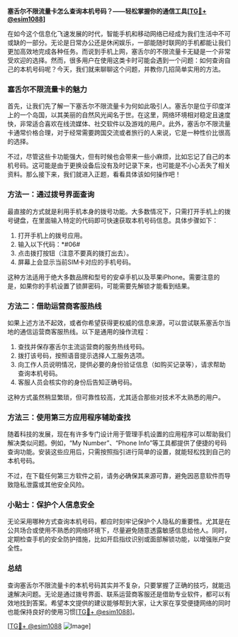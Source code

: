 **塞舌尔不限流量卡怎么查询本机号码？——轻松掌握你的通信工具[[TG💪+ @esim1088](https://t.me/s/esim1088)]**

在如今这个信息化飞速发展的时代，智能手机和移动网络已经成为我们生活中不可或缺的一部分。无论是日常办公还是休闲娱乐，一部能随时联网的手机都能让我们更加高效地完成各种任务。而说到手机上网，塞舌尔的不限流量卡无疑是一个非常受欢迎的选择。然而，很多用户在使用这类卡时可能会遇到一个问题：如何查询自己的本机号码呢？今天，我们就来聊聊这个问题，并教你几招简单实用的方法。

### 塞舌尔不限流量卡的魅力

首先，让我们先了解一下塞舌尔不限流量卡为何如此吸引人。塞舌尔是位于印度洋上的一个岛国，以其美丽的自然风光闻名于世。在这里，网络环境相对稳定且速度快，非常适合喜欢在线流媒体、社交软件以及游戏的用户。此外，塞舌尔不限流量卡通常价格合理，对于经常需要跨国交流或者旅行的人来说，它是一种性价比很高的选择。

不过，尽管这些卡功能强大，但有时候也会带来一些小麻烦，比如忘记了自己的本机号码。这可能是由于更换设备后没有及时记录下来，也可能是不小心丢失了相关资料。那么接下来，我们就进入正题，看看具体该如何操作吧！

### 方法一：通过拨号界面查询

最直接的方式就是利用手机本身的拨号功能。大多数情况下，只需打开手机上的拨号键盘，在里面输入特定的代码即可快速获取本机号码信息。具体步骤如下：

1. 打开手机上的拨号应用。
2. 输入以下代码：*#06#
3. 点击拨打按钮（注意不要真的拨打出去）。
4. 屏幕上会显示当前SIM卡对应的手机号码。

这种方法适用于绝大多数品牌和型号的安卓手机以及苹果iPhone。需要注意的是，如果你的手机设置了锁屏密码，可能需要先解锁才能看到结果。

### 方法二：借助运营商客服热线

如果上述方法不起效，或者你希望获得更权威的信息来源，可以尝试联系塞舌尔当地的通信运营商客服热线。以下是通用的操作流程：

1. 查找并保存塞舌尔主流运营商的服务热线号码。
2. 拨打该号码，按照语音提示选择人工服务选项。
3. 向工作人员说明情况，提供必要的身份验证信息（如购买记录等），请求帮助查询本机号码。
4. 客服人员会核实你的身份后告知正确号码。

这种方式虽然稍显繁琐，但可靠性较高，尤其适合那些对技术不太熟悉的用户。

### 方法三：使用第三方应用程序辅助查找

随着科技的发展，现在有许多专门设计用于管理手机设置的应用程序可以帮助我们解决类似问题。例如，“My Number”、“Phone Info”等工具都提供了便捷的号码查询功能。安装这些应用后，只需按照指引进行简单的设置，就能轻松找到自己的本机号码。

不过，在下载任何第三方软件之前，请务必确保其来源可靠，避免因恶意软件而导致隐私泄露或其他安全风险。

### 小贴士：保护个人信息安全

无论采用哪种方式查询本机号码，都应时刻牢记保护个人隐私的重要性。尤其是在公共场合或使用不熟悉的网络环境下，尽量避免随意透露敏感信息给他人。同时，定期检查手机的安全防护措施，比如开启指纹识别或面部解锁功能，以增强账户安全性。

### 总结

查询塞舌尔不限流量卡的本机号码其实并不复杂，只要掌握了正确的技巧，就能迅速解决问题。无论是通过拨号界面、联系运营商客服还是借助专业软件，都可以有效地找到答案。希望本文提供的建议能够帮到大家，让大家在享受便捷网络的同时也能保持良好的使用习惯[[TG💪+ @esim1088](https://t.me/s/esim1088)]。

[[TG💪+ @esim1088](https://t.me/s/esim1088) ![Image](https://i.postimg.cc/4NQfJmqS/Snipaste-2025-05-13-00-14-12.png)]